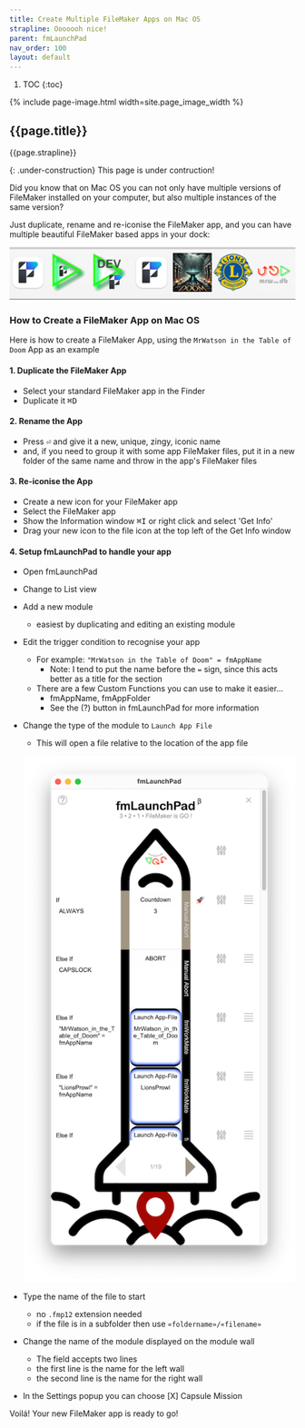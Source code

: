 ```yaml
---
title: Create Multiple FileMaker Apps on Mac OS
strapline: Ooooooh nice!
parent: fmLaunchPad
nav_order: 100
layout: default
---
```

1. TOC
{:toc}

{% include page-image.html width=site.page_image_width %}

## {{page.title}}

{{page.strapline}}

{: .under-construction}
This page is under contruction!

Did you know that on Mac OS you can not only have multiple versions of FileMaker installed on your computer, but also multiple instances of the same version?

Just duplicate, rename and re-iconise the FileMaker app, and you can have multiple beautiful FileMaker based apps in your dock:

![Multiple FileMaker Apps using fmLaunchPad](/assets/images/fmlaunchpad-multiple-filemaker-apps.png)

### How to Create a FileMaker App on Mac OS

Here is how to create a FileMaker App, using the `MrWatson in the Table of Doom` App as an example

#### 1. Duplicate the FileMaker App

- Select your standard FileMaker app in the Finder
- Duplicate it <kbd>⌘D</kbd>

#### 2. Rename the App

- Press <kbd>⏎</kbd> and give it a new, unique, zingy, iconic name
- and, if you need to group it with some app FileMaker files, put it in a new folder of the same name and throw in the app's FileMaker files

#### 3. Re-iconise the App

- Create a new icon for your FileMaker app
- Select the FileMaker app
- Show the Information window <kbd>⌘I</kbd> or right click and select 'Get Info'
- Drag your new icon to the file icon at the top left of the Get Info window

#### 4. Setup fmLaunchPad to handle your app

- Open fmLaunchPad
- Change to List view
- Add a new module
  - easiest by duplicating and editing an existing module
- Edit the trigger condition to recognise your app
  - For example: `"MrWatson in the Table of Doom" = fmAppName`
    - Note: I tend to put the name before the `=` sign, since this acts better as a title for the section
  - There are a few Custom Functions you can use to make it easier…
    - fmAppName,  fmAppFolder
    - See the (?) button in fmLaunchPad for more information
- Change the type of the module to `Launch App File`
  - This will open a file relative to the location of the app file

  ![fmLaunchpad long](/assets/images/fmlaunchpad-long.png)

- Type the name of the file to start
  - no `.fmp12` extension needed
  - if the file is in a subfolder then use `«foldername»/«filename»`
- Change the name of the module displayed on the module wall
  - The field accepts two lines
  - the first line is the name for the left wall
  - the second line is the name for the right wall
- In the Settings popup you can choose [X] Capsule Mission

Voilá! Your new FileMaker app is ready to go!
